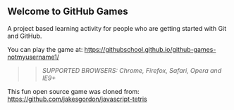 ## Welcome to GitHub Games

A project based learning activity for people who are getting started with Git and GitHub.

You can play the game at: https://githubschool.github.io/github-games-notmyusername1/

>> _*SUPPORTED BROWSERS*: Chrome, Firefox, Safari, Opera and IE9+_

This fun open source game was cloned from: https://github.com/jakesgordon/javascript-tetris
